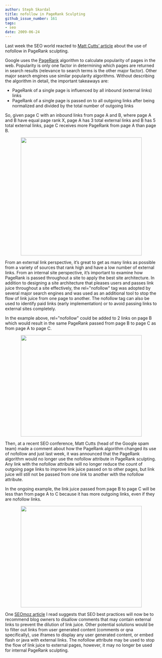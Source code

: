 ```yaml
---
author: Steph Skardal
title: nofollow in PageRank Sculpting
github_issue_number: 161
tags:
- seo
date: 2009-06-24
---
```


Last week the SEO world reacted to [Matt Cutts’ article](https://www.mattcutts.com/blog/pagerank-sculpting/) about the use of nofollow in PageRank sculpting.

Google uses the [PageRank](https://en.wikipedia.org/wiki/PageRank) algorithm to calculate popularity of pages in the web. Popularity is only one factor in determining which pages are returned in search results (relevance to search terms is the other major factor). Other major search engines use similar popularity algorithms. Without describing the algorithm in detail, the important takeaways are:

- PageRank of a single page is influenced by all inbound (external links) links
- PageRank of a single page is passed on to all outgoing links after being normalized and divided by the total number of outgoing links

So, given page C with an inbound links from page A and B, where page A and B have equal page rank X, page A has 3 total external links and B has 5 total external links, page C receives more PageRank from page A than page B.

<a href="https://1.bp.blogspot.com/_wWmWqyCEKEs/SkJx484BdLI/AAAAAAAABuY/HPa0OXDZC3c/s1600-h/pr1.png" onblur="try {parent.deselectBloggerImageGracefully();} catch(e) {}"><img alt="" border="0" id="BLOGGER_PHOTO_ID_5350964530497287346" src="/blog/2009/06/nofollow-in-page-rank-sculpting/image-0.png" style="display:block; margin:0px auto 10px; text-align:center;cursor:pointer; cursor:hand;width: 400px; height: 390px;"/></a>

From an external link perspective, it’s great to get as many links as possible from a variety of sources that rank high and have a low number of external links. From an internal site perspective, it’s important to examine how PageRank is passed throughout a site to apply the best site architecture. In addition to designing a site architecture that pleases users and passes link juice throughout a site effectively, the rel="nofollow" tag was adopted by several major search engines and was used as an additional tool to stop the flow of link juice from one page to another. The nofollow tag can also be used to identify paid links (early implementation) or to avoid passing links to external sites completely.

In the example above, rel="nofollow" could be added to 2 links on page B which would result in the same PageRank passed from page B to page C as from page A to page C.

<a href="https://1.bp.blogspot.com/_wWmWqyCEKEs/SkJx5C0oxcI/AAAAAAAABug/-WPznLcuCdI/s1600-h/pr2.png" onblur="try {parent.deselectBloggerImageGracefully();} catch(e) {}"><img alt="" border="0" id="BLOGGER_PHOTO_ID_5350964532093699522" src="/blog/2009/06/nofollow-in-page-rank-sculpting/image-1.png" style="display:block; margin:0px auto 10px; text-align:center;cursor:pointer; cursor:hand;width: 400px; height: 335px;"/></a>

Then, at a recent SEO conference, Matt Cutts (head of the Google spam team) made a comment about how the PageRank algorithm changed its use of nofollow and just last week, it was announced that the PageRank algorithm would no longer use the nofollow attribute in PageRank sculpting. Any link with the nofollow attribute will no longer reduce the count of outgoing page links to improve link juice passed on to other pages, but link juice will still not be passed from one link to another with the nofollow attribute.

In the ongoing example, the link juice passed from page B to page C will be less than from page A to C because it has more outgoing links, even if they are nofollow links.

<a href="https://4.bp.blogspot.com/_wWmWqyCEKEs/SkJx5Z86AuI/AAAAAAAABuo/e-bVOvB3Eik/s1600-h/pr3.png" onblur="try {parent.deselectBloggerImageGracefully();} catch(e) {}"><img alt="" border="0" id="BLOGGER_PHOTO_ID_5350964538302399202" src="/blog/2009/06/nofollow-in-page-rank-sculpting/image-2.png" style="display:block; margin:0px auto 10px; text-align:center;cursor:pointer; cursor:hand;width: 400px; height: 335px;"/></a>

One [SEOmoz article](https://moz.com/blog/google-says-yes-you-can-still-sculpt-pagerank-no-you-cant-do-it-with-nofollow) I read suggests that SEO best practices will now be to recommend blog owners to disallow comments that may contain external links to prevent the dilution of link juice. Other potential solutions would be to filter out links from user generated content (comments or qna specifically), use iframes to display any user generated content, or embed flash or java with external links. The nofollow attribute may be used to stop the flow of link juice to external pages, however, it may no longer be used for internal PageRank sculpting.
